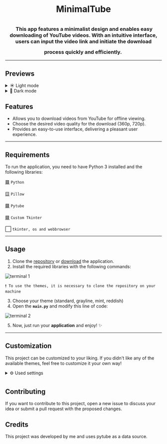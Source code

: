 <h1 align="center">MinimalTube</h1>

<h3 align="center">
	<img src="https://raw.githubusercontent.com/catppuccin/catppuccin/main/assets/misc/transparent.png" height="30" width="0px"/>
	This app features a minimalist design and enables easy downloading of YouTube videos. With an intuitive interface, users can input the video link and initiate the download process quickly and efficiently.
	<img src="https://raw.githubusercontent.com/catppuccin/catppuccin/main/assets/misc/transparent.png" height="30" width="0px"/>
</h3>

---

## Previews
<details>
<summary>☀️ Light mode </summary>
	<p align="center">
	<img src="https://github.com/Dimitri-Matheus/MinimalTube/assets/121637762/74fc9a10-0a93-4e72-b76c-5208e7906e18"  alt="light"/>
	</p>
</details>

<details>
<summary>🌙 Dark mode </summary>
	<p align="center">
  	<img src="https://github.com/Dimitri-Matheus/MinimalTube/assets/121637762/51f6bf6a-5b84-448e-98de-474488cb1dff"  alt="dark"/>
	</p>
</details>

## Features

- Allows you to download videos from YouTube for offline viewing.
- Choose the desired video quality for the download (360p, 720p).
- Provides an easy-to-use interface, delivering a pleasant user experience.

---

## Requirements

To run the application, you need to have Python 3 installed and the following libraries:

[🟥](https://www.python.org/)  `Python`

[🟨](https://pypi.org/project/Pillow/)  `Pillow`

[🟩](https://github.com/pytube/pytube)  `Pytube`

[🟦](https://github.com/TomSchimansky/CustomTkinter)  `Custom Tkinter`

⬜  `tkinter, os and webbrowser`

---

## Usage

1. Clone the [repository](https://github.com/Dimitri-Matheus/MinimalTube) or [download](https://github.com/Dimitri-Matheus/MinimalTube/releases) the application.
2. Install the required libraries with the following commands:

![terminal 1](https://github.com/Dimitri-Matheus/MinimalTube/assets/121637762/84e1a070-85ba-49c5-abcf-f0dd7ebb6560)

```
❗ To use the themes, it is necessary to clone the repository on your machine
```

3. Choose your theme (standard, grayline, mint, reddish)
4. Open the **`main.py`** and modify this line of code:

![terminal 2](https://github.com/Dimitri-Matheus/MinimalTube/assets/121637762/10ad0cbc-69b7-43d6-ab0b-be995f2db34f)

5. Now, just run your **application** and enjoy! ✨

---

## Customization

This project can be customized to your liking. If you didn't like any of the available themes, feel free to customize it your own way!
<details>
<summary>⚙️ Used settings</summary>
   
   - Open the project folder and navigate to `minimaltube > themes > standard.json` then make a copy of this file.
   
   - Now you can edit each parameter as desired.
   
   - Here are some parameters that I usually edit (the initial color corresponds to the ``light mode``, while the second color corresponds to the ``dark mode``).
<p>

```json
{
  "CTkButton": {
    "corner_radius": 10,
    "fg_color": ["blue", "blue"],
    "hover_color": ["gray", "gray"],
    "border_color": ["gray", "gray"],
  },
  "CTkEntry": {
    "corner_radius": 10,
    "fg_color": ["red", "red"],
    "border_color": ["white", "white"],
  },
```
</p>
</details>

#

## Contributing

If you want to contribute to this project, open a new issue to discuss your idea or submit a pull request with the proposed changes.

## Credits

This project was developed by me and uses pytube as a data source.
